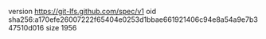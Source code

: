 version https://git-lfs.github.com/spec/v1
oid sha256:a170efe26007222f65404e0253d1bbae661921406c94e8a54a9e7b347510d016
size 1956

